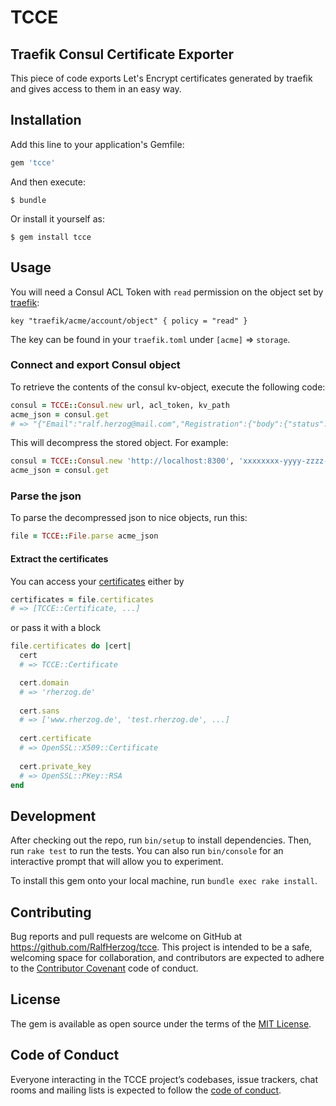 # TCCE

## Traefik Consul Certificate Exporter

This piece of code exports Let's Encrypt certificates generated by traefik and gives access to them in an easy way.

## Installation

Add this line to your application's Gemfile:

```ruby
gem 'tcce'
```

And then execute:

    $ bundle

Or install it yourself as:

    $ gem install tcce

## Usage

You will need a Consul ACL Token with `read` permission on the object set by [traefik](https://docs.traefik.io/configuration/acme/):

    key "traefik/acme/account/object" { policy = "read" }

The key can be found in your `traefik.toml` under `[acme]` => `storage`.

### Connect and export Consul object

To retrieve the contents of the consul kv-object, execute the following code: 

```ruby
consul = TCCE::Consul.new url, acl_token, kv_path
acme_json = consul.get
# => "{"Email":"ralf.herzog@mail.com","Registration":{"body":{"status":"valid","contact":["mailto:ralf.herzog@mail.com"]},"uri":"https://acme-v02.api.letsencrypt.org/acme/acct/37963798"},"PrivateKey":"MII..."}"
```

This will decompress the stored object. For example:

```ruby
consul = TCCE::Consul.new 'http://localhost:8300', 'xxxxxxxx-yyyy-zzzz-1111-222222222222', 'traefik/acme/account'
acme_json = consul.get
```

### Parse the json

To parse the decompressed json to nice objects, run this:

```ruby
file = TCCE::File.parse acme_json
```

#### Extract the certificates

You can access your [certificates](https://ruby-doc.org/stdlib-2.5.1/libdoc/openssl/rdoc/OpenSSL/X509/Certificate.html) either by

```ruby
certificates = file.certificates
# => [TCCE::Certificate, ...]
```

or pass it with a block

```ruby
file.certificates do |cert|
  cert
  # => TCCE::Certificate

  cert.domain
  # => 'rherzog.de'
  
  cert.sans
  # => ['www.rherzog.de', 'test.rherzog.de', ...]
  
  cert.certificate
  # => OpenSSL::X509::Certificate
  
  cert.private_key
  # => OpenSSL::PKey::RSA
end
```

## Development

After checking out the repo, run `bin/setup` to install dependencies. Then, run `rake test` to run the tests. You can also run `bin/console` for an interactive prompt that will allow you to experiment.

To install this gem onto your local machine, run `bundle exec rake install`.

## Contributing

Bug reports and pull requests are welcome on GitHub at https://github.com/RalfHerzog/tcce. This project is intended to be a safe, welcoming space for collaboration, and contributors are expected to adhere to the [Contributor Covenant](http://contributor-covenant.org) code of conduct.

## License

The gem is available as open source under the terms of the [MIT License](https://opensource.org/licenses/MIT).

## Code of Conduct

Everyone interacting in the TCCE project’s codebases, issue trackers, chat rooms and mailing lists is expected to follow the [code of conduct](https://github.com/[USERNAME]/tcce/blob/master/CODE_OF_CONDUCT.md).
